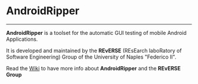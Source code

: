 # AndroidRipper

----

**AndroidRipper** is a toolset for the automatic GUI testing of mobile Android Applications.

It is developed and maintained by the **REvERSE** (REsEarch laboRatory of Software Engineering) Group of the University of Naples "Federico II".

Read the [Wiki](https://github.com/reverse-unina/AndroidRipper/wiki) to have more info about **AndroidRipper** and the **REvERSE Group**

